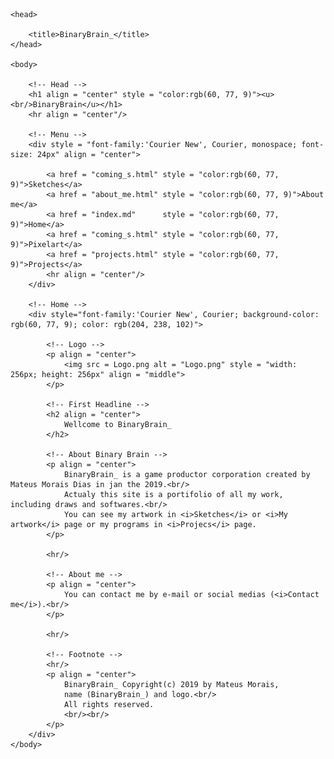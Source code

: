 <html>

    <head>

        <title>BinaryBrain_</title>
    </head>

    <body>

        <!-- Head -->
        <h1 align = "center" style = "color:rgb(60, 77, 9)"><u><br/>BinaryBrain</u></h1>
        <hr align = "center"/>

        <!-- Menu -->
        <div style = "font-family:'Courier New', Courier, monospace; font-size: 24px" align = "center">

            <a href = "coming_s.html" style = "color:rgb(60, 77, 9)">Sketches</a>
            <a href = "about_me.html" style = "color:rgb(60, 77, 9)">About me</a>
            <a href = "index.md"      style = "color:rgb(60, 77, 9)">Home</a>
            <a href = "coming_s.html" style = "color:rgb(60, 77, 9)">Pixelart</a>
            <a href = "projects.html" style = "color:rgb(60, 77, 9)">Projects</a>
            <hr align = "center"/>
        </div>

        <!-- Home -->
        <div style="font-family:'Courier New', Courier; background-color: rgb(60, 77, 9); color: rgb(204, 238, 102)">

            <!-- Logo -->
            <p align = "center">
                <img src = Logo.png alt = "Logo.png" style = "width: 256px; height: 256px" align = "middle">
            </p>
        
            <!-- First Headline -->
            <h2 align = "center">
                Wellcome to BinaryBrain_
            </h2>

            <!-- About Binary Brain -->
            <p align = "center">
                BinaryBrain_ is a game productor corporation created by Mateus Morais Dias in jan the 2019.<br/>
                Actualy this site is a portifolio of all my work, including draws and softwares.<br/>
                You can see my artwork in <i>Sketches</i> or <i>My artwork</i> page or my programs in <i>Projecs</i> page.
            </p>

            <hr/>

            <!-- About me -->
            <p align = "center">
                You can contact me by e-mail or social medias (<i>Contact me</i>).<br/>
            </p>

            <hr/>

            <!-- Footnote -->
            <hr/>
            <p align = "center">
                BinaryBrain_ Copyright(c) 2019 by Mateus Morais,
                name (BinaryBrain_) and logo.<br/>
                All rights reserved.
                <br/><br/>
            </p>
        </div>
    </body>
</html>
